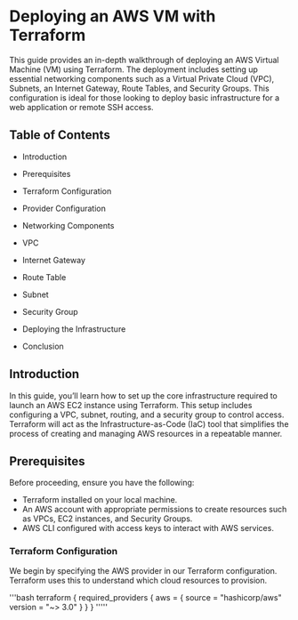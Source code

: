 # Deploying an AWS VM with Terraform
This guide provides an in-depth walkthrough of deploying an AWS Virtual Machine (VM) using Terraform. The deployment includes setting up essential networking components such as a Virtual Private Cloud (VPC), Subnets, an Internet Gateway, Route Tables, and Security Groups. This configuration is ideal for those looking to deploy basic infrastructure for a web application or remote SSH access.

## Table of Contents
* Introduction
+ Prerequisites
- Terraform Configuration
* Provider Configuration
- Networking Components
+ VPC
* Internet Gateway
+ Route Table
- Subnet
* Security Group
+ Deploying the Infrastructure
- Conclusion

  
## Introduction
In this guide, you’ll learn how to set up the core infrastructure required to launch an AWS EC2 instance using Terraform. This setup includes configuring a VPC, subnet, routing, and a security group to control access. Terraform will act as the Infrastructure-as-Code (IaC) tool that simplifies the process of creating and managing AWS resources in a repeatable manner.

## Prerequisites
Before proceeding, ensure you have the following:

* Terraform installed on your local machine.
* An AWS account with appropriate permissions to create resources such as VPCs, EC2 instances, and Security Groups.
* AWS CLI configured with access keys to interact with AWS services.

  
### Terraform Configuration
  
We begin by specifying the AWS provider in our Terraform configuration. Terraform uses this to understand which cloud resources to provision.

'''bash
terraform {
  required_providers {
    aws = {
      source  = "hashicorp/aws"
      version = "~> 3.0"
    }
  }
}
'''''



